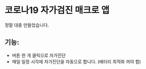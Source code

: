 # 코로나19 자가검진 매크로 앱
정말 대충 만들었습니다.

## 기능:
* 버튼 한 개 클릭으로 자가진단
* 매일 일정 시각에 자가진단을 자동으로 합니다. (배터리 최적화 꺼야 함)
